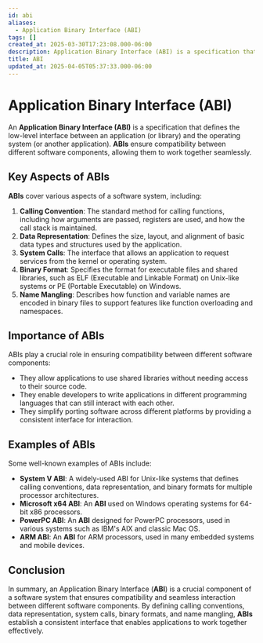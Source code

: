 ```yaml
---
id: abi
aliases:
  - Application Binary Interface (ABI)
tags: []
created_at: 2025-03-30T17:23:08.000-06:00
description: Application Binary Interface (ABI) is a specification that defines the low-level interface between an application (or library) and the operating system (or another application).
title: ABI
updated_at: 2025-04-05T05:37:33.000-06:00
---
```


# Application Binary Interface (ABI)

An **Application Binary Interface (ABI)** is a specification that defines the low-level interface between an application (or library) and the operating system (or another application). **ABIs** ensure compatibility between different software components, allowing them to work together seamlessly.

## Key Aspects of ABIs

**ABIs** cover various aspects of a software system, including:

1. **Calling Convention**: The standard method for calling functions, including how arguments are passed, registers are used, and how the call stack is maintained.
2. **Data Representation**: Defines the size, layout, and alignment of basic data types and structures used by the application.
3. **System Calls**: The interface that allows an application to request services from the kernel or operating system.
4. **Binary Format**: Specifies the format for executable files and shared libraries, such as ELF (Executable and Linkable Format) on Unix-like systems or PE (Portable Executable) on Windows.
5. **Name Mangling**: Describes how function and variable names are encoded in binary files to support features like function overloading and namespaces.

## Importance of ABIs

ABIs play a crucial role in ensuring compatibility between different software components:

- They allow applications to use shared libraries without needing access to their source code.
- They enable developers to write applications in different programming languages that can still interact with each other.
- They simplify porting software across different platforms by providing a consistent interface for interaction.

## Examples of ABIs

Some well-known examples of ABIs include:

- **System V ABI**: A widely-used ABI for Unix-like systems that defines calling conventions, data representation, and binary formats for multiple processor architectures.
- **Microsoft x64 ABI**: An **ABI** used on Windows operating systems for 64-bit x86 processors.
- **PowerPC ABI**: An **ABI** designed for PowerPC processors, used in various systems such as IBM's AIX and classic Mac OS.
- **ARM ABI**: An **ABI** for ARM processors, used in many embedded systems and mobile devices.

## Conclusion

In summary, an Application Binary Interface (**ABI**) is a crucial component of a software system that ensures compatibility and seamless interaction between different software components. By defining calling conventions, data representation, system calls, binary formats, and name mangling, **ABIs** establish a consistent interface that enables applications to work together effectively.
